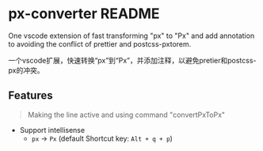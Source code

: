 # px-converter README

One vscode extension of fast transforming "px" to "Px" and add annotation to avoiding the conflict of prettier and postcss-pxtorem.

一个vscode扩展，快速转换“px”到“Px”，并添加注释，以避免pretier和postcss-px的冲突。

## Features

> Making the line active and using command "convertPxToPx"

- Support intellisense
  - `px` -> `Px` (default Shortcut key: `Alt + q + p`)